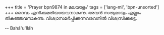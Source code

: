 +++
title = 'Prayer bpn9874 in മലയാളം'
tags = ['lang-ml', 'bpn-unsorted']
+++
ദൈവം എനിക്കുമതിയായവനാകുന്നു. അവന്‍ സത്യമായും എല്ലാം തികഞ്ഞവനാകുന്നു. വിശ്വാസമര്‍പ്പിക്കുന്നവരവനില്‍ വിശ്വസിക്കട്ടെ.

-- Bahá'u'lláh
